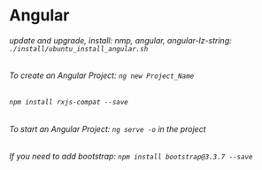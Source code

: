 # Angular
###### update and upgrade, install: nmp, angular, angular-lz-string: ```./install/ubuntu_install_angular.sh```
######
###### To create an Angular Project: ```ng new Project_Name```
###### ```npm install rxjs-compat --save```
###### To start an Angular Project: ```ng serve -o``` in the project
######
###### If you need to add bootstrap: ```npm install bootstrap@3.3.7 --save```
